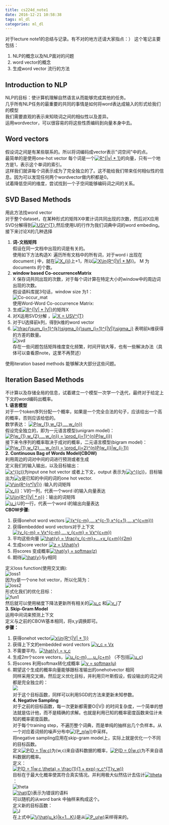 ```yaml
---
title: cs224d_note1
date: 2016-12-21 10:58:38
tags: ml_dl 
categories: ml_dl
---
```


对于lecture note1的总结与记录。有不对的地方还请大家指点：）
这个笔记主要包括：  
1. NLP的概念以及NLP面对的问题  
2. word vector的概念  
3. 生成word vector 流行的方法   

<!--more--> 
## Introduction to NLP    
NLP的目标：使计算机理解自然语言从而能够完成其他的任务。  
几乎所有NLP任务的最重要的共同的事情是如何将word表达成输入的形式给我们的模型  
我们需要直观的表示来知晓词之间的相似性以及差异。  
运用wordvector，可以很容易的将这些性质编码到向量本身中去。  

## Word vectors  
假设词之间是有某些联系的。所以将词编码成vector表示"词空间"中的点。  
最简单的是使用one-hot vector
每个词是一个<a href="http://www.codecogs.com/eqnedit.php?latex=R^{|v|&space;*&space;1}" target="_blank"><img src="http://latex.codecogs.com/gif.latex?R^{|v|&space;*&space;1}" title="R^{|v| * 1}" /></a>的向量，只有一个地方是1，表示这个单词的索引。    
这样我们就讲每个词表示成为了完全独立的了。这不能给我们带来任何相似性的信息。因为可以发现任何两个wordvector做内积都是0。  
试着降低空间的维度，尝试找到一个子空间能够编码词之间的关系。  

## SVD Based Methods
用此方法找word vector  
对于整个dataset，在某种形式的矩阵X中累计词共同出现的次数，然后对X应用SVD分解得到<a href="http://www.codecogs.com/eqnedit.php?latex=USV^{T}" target="_blank"><img src="http://latex.codecogs.com/gif.latex?USV^{T}" title="USV^{T}" /></a>,然后使用U的行作为我们词典中词的word embeding。  
接下来讨论X的几种选择  
1. **词-文档矩阵**  
假设在同一文档中出现的词是有关的。  
使用如下方法构造X: 遍历所有文档中的所有词，对于word i 出现在 document j 中，就在<a href="http://www.codecogs.com/eqnedit.php?latex=X_{ij}" target="_blank"><img src="http://latex.codecogs.com/gif.latex?X_{ij}" title="X_{ij}" /></a>上+1，所以<a href="http://www.codecogs.com/eqnedit.php?latex=X\in{R^{|V|&space;*&space;M}}" target="_blank"><img src="http://latex.codecogs.com/gif.latex?X\in{R^{|V|&space;*&space;M}}" title="X\in{R^{|V| * M}}" /></a>。 M 为documents 的个数。  
2. **window based Co-occurrenceMatrix**  
X 保存词共同出现的次数，对于每个词计算在特定大小的window中的周边词出现的次数。  
假设语料库就3句话，window size 为1：  
![Co-occur_mat](/images/Co-occur_mat.png)  
使用Word-Word Co-occurrence Matrix:  
1. 生成<a href="http://www.codecogs.com/eqnedit.php?latex=R^{|V|&space;*&space;|V|}" target="_blank"><img src="http://latex.codecogs.com/gif.latex?R^{|V|&space;*&space;|V|}" title="R^{|V| * |V|}" /></a>的矩阵X  
2. 对X运用SVD分解 ，<a href="http://www.codecogs.com/eqnedit.php?latex=X&space;=&space;USV^{T}" target="_blank"><img src="http://latex.codecogs.com/gif.latex?X&space;=&space;USV^{T}" title="X = USV^{T}" /></a>  
3. 对于U选择前k列，得到k维的word vector  
4. <a href="http://www.codecogs.com/eqnedit.php?latex=\frac{\sum_{i=1}^{k}\sigma_i}{\sum_{i=1}^{|V|}\sigma_i}" target="_blank"><img src="http://latex.codecogs.com/gif.latex?\frac{\sum_{i=1}^{k}\sigma_i}{\sum_{i=1}^{|V|}\sigma_i}" title="\frac{\sum_{i=1}^{k}\sigma_i}{\sum_{i=1}^{|V|}\sigma_i}" /></a> 表明前k维获得的方差的数量。  
![svd](/images/SVD.png)  
存在一些问题包括矩阵维度变化频繁，时间开销大等，也有一些解决办法（具体可以查看原note，这里不再赘述）

使用iteration based methods 能够解决大部分这些问题。  

## Iteration Based Methods  
不计算以及存储全局的信息，试着建立一个模型一次学一个迭代，最终对于给定上下文的word编码出概率。  
**1. 语言模型**  
对于一个token序列分配一个概率，如果是一个完全合法的句子，应该给出一个高的概率，否则应该给低的。  
数学表达：  <a href="http://www.codecogs.com/eqnedit.php?latex=P(w_{1},w_{2},...,w_{n})" target="_blank"><img src="http://latex.codecogs.com/gif.latex?P(w_{1},w_{2},...,w_{n})" title="P(w_{1},w_{2},...,w_{n})" /></a>  
假设完全独立的，即为一元语言模型(unigram model)：  
<a href="http://www.codecogs.com/eqnedit.php?latex=P(w_{1},w_{2},...,w_{n})&space;=&space;\prod_{i=1}^{n}P(w_{i})" target="_blank"><img src="http://latex.codecogs.com/gif.latex?P(w_{1},w_{2},...,w_{n})&space;=&space;\prod_{i=1}^{n}P(w_{i})" title="P(w_{1},w_{2},...,w_{n}) = \prod_{i=1}^{n}P(w_{i})" /></a>  
接下来令序列的概率取决于成对的概率，二元语言模型(bigram model)：  
<a href="http://www.codecogs.com/eqnedit.php?latex=P(w_{1},w_{2},...,w_{n})&space;=&space;\prod_{i=2}^{n}P(w_{i}|w_{i-1})" target="_blank"><img src="http://latex.codecogs.com/gif.latex?P(w_{1},w_{2},...,w_{n})&space;=&space;\prod_{i=2}^{n}P(w_{i}|w_{i-1})" title="P(w_{1},w_{2},...,w_{n}) = \prod_{i=2}^{n}P(w_{i}|w_{i-1})" /></a>  
**2. Continuous Bag of Words Model(CBOW)**  
利用周边的词对中间的词进行预测或者生成  
定义我们的输入输出，以及目标输出：  
<a href="http://www.codecogs.com/eqnedit.php?latex=x^{(c)}" target="_blank"><img src="http://latex.codecogs.com/gif.latex?x^{(c)}" title="x^{(c)}" /></a>为input one hot vector 或者上下文，output 表示为<a href="http://www.codecogs.com/eqnedit.php?latex=y^{(c)}" target="_blank"><img src="http://latex.codecogs.com/gif.latex?y^{(c)}" title="y^{(c)}" /></a>，目标输出为<a href="http://www.codecogs.com/eqnedit.php?latex=y" target="_blank"><img src="http://latex.codecogs.com/gif.latex?y" title="y" /></a>是已知的中间的词的one hot vector.  
<a href="http://www.codecogs.com/eqnedit.php?latex=V\in{R^{n*|V|}}" target="_blank"><img src="http://latex.codecogs.com/gif.latex?V\in{R^{n*|V|}}" title="V\in{R^{n*|V|}}" /></a> :输入的词矩阵  
<a href="http://www.codecogs.com/eqnedit.php?latex=v_{i}" target="_blank"><img src="http://latex.codecogs.com/gif.latex?v_{i}" title="v_{i}" /></a>：V的一列，代表一个word i的输入向量表达  
<a href="http://www.codecogs.com/eqnedit.php?latex=U\in{R^{|V|&space;*&space;n}}" target="_blank"><img src="http://latex.codecogs.com/gif.latex?U\in{R^{|V|&space;*&space;n}}" title="U\in{R^{|V| * n}}" /></a>：输出的词矩阵  
<a href="http://www.codecogs.com/eqnedit.php?latex=u_i" target="_blank"><img src="http://latex.codecogs.com/gif.latex?u_i" title="u_i" /></a>:U的一行，代表一个word i的输出向量表达  
**CBOW步骤:**   
1. 获得onehot word vectors <a href="http://www.codecogs.com/eqnedit.php?latex=(x^{c-m},...,x^{c-1},x^{c&plus;1},...,x^{c&plus;m}))" target="_blank"><img src="http://latex.codecogs.com/gif.latex?(x^{c-m},...,x^{c-1},x^{c&plus;1},...,x^{c&plus;m}))" title="(x^{c-m},...,x^{c-1},x^{c+1},...,x^{c+m}))" /></a>  
2. 获得embedded word vectors对于上下文<a href="http://www.codecogs.com/eqnedit.php?latex=(v_{c-m}&space;=&space;Vx^{c-m},...,v_{c&plus;m}&space;=&space;Vx^{c&plus;m})" target="_blank"><img src="http://latex.codecogs.com/gif.latex?(v_{c-m}&space;=&space;Vx^{c-m},...,v_{c&plus;m}&space;=&space;Vx^{c&plus;m})" title="(v_{c-m} = Vx^{c-m},...,v_{c+m} = Vx^{c+m})" /></a>  
3. 平均这些向量 <a href="http://www.codecogs.com/eqnedit.php?latex=\hat{v}&space;=&space;\frac{v_{c-m}&plus;...&plus;v_{c&plus;m}}{2m}" target="_blank"><img src="http://latex.codecogs.com/gif.latex?\hat{v}&space;=&space;\frac{v_{c-m}&plus;...&plus;v_{c&plus;m}}{2m}" title="\hat{v} = \frac{v_{c-m}+...+v_{c+m}}{2m}" /></a>  
4. 生成score vector <a href="http://www.codecogs.com/eqnedit.php?latex=z&space;=&space;U\hat{v}" target="_blank"><img src="http://latex.codecogs.com/gif.latex?z&space;=&space;U\hat{v}" title="z = U\hat{v}" /></a>  
5. 将scores 变成概率<a href="http://www.codecogs.com/eqnedit.php?latex=\hat{y}&space;=&space;softmax(z)" target="_blank"><img src="http://latex.codecogs.com/gif.latex?\hat{y}&space;=&space;softmax(z)" title="\hat{y} = softmax(z)" /></a>  
6. 期待<a href="http://www.codecogs.com/eqnedit.php?latex=\hat{y}" target="_blank"><img src="http://latex.codecogs.com/gif.latex?\hat{y}" title="\hat{y}" /></a>与y相同  

定义loss function(使用交叉熵):  
![loss1](/images/loss.png)  
因为y是一个one hot vector，所以化简为：  
![loss2](/images/loss2.png)  
形式化我们的优化目标：  
![fun1](/images/CBOW_func.png)  
然后就可以使用梯度下降法更新所有相关的<a href="http://www.codecogs.com/eqnedit.php?latex=u_c" target="_blank"><img src="http://latex.codecogs.com/gif.latex?u_c" title="u_c" /></a> 和<a href="http://www.codecogs.com/eqnedit.php?latex=v_j" target="_blank"><img src="http://latex.codecogs.com/gif.latex?v_j" title="v_j" /></a>了  
**3. Skip-Gram Model**  
运用中间词来预测上下文  
定义与之前的CBOW基本相同，将x,y调换即可。  
**步骤：**  
1. 获得onehot vector<a href="http://www.codecogs.com/eqnedit.php?latex=x\in{R^{|V|&space;*&space;1}}" target="_blank"><img src="http://latex.codecogs.com/gif.latex?x\in{R^{|V|&space;*&space;1}}" title="x\in{R^{|V| * 1}}" /></a>  
2. 获得上下文的embedded word vectors <a href="http://www.codecogs.com/eqnedit.php?latex=v_c&space;=&space;Vx" target="_blank"><img src="http://latex.codecogs.com/gif.latex?v_c&space;=&space;Vx" title="v_c = Vx" /></a>  
3. 不需要平均，<a href="http://www.codecogs.com/eqnedit.php?latex=\hat{v}&space;=&space;v_c" target="_blank"><img src="http://latex.codecogs.com/gif.latex?\hat{v}&space;=&space;v_c" title="\hat{v} = v_c" /></a>  
4. 生成2m个score vectors，<a href="http://www.codecogs.com/eqnedit.php?latex=u_{c-m},...,u_{c&plus;m}" target="_blank"><img src="http://latex.codecogs.com/gif.latex?u_{c-m},...,u_{c&plus;m}" title="u_{c-m},...,u_{c+m}" /></a> （不包括<a href="http://www.codecogs.com/eqnedit.php?latex=u_c" target="_blank"><img src="http://latex.codecogs.com/gif.latex?u_c" title="u_c" /></a>)  
5. 将scores 利用softmax转化成概率 <a href="http://www.codecogs.com/eqnedit.php?latex=y&space;=&space;softmax(u)" target="_blank"><img src="http://latex.codecogs.com/gif.latex?y&space;=&space;softmax(u)" title="y = softmax(u)" /></a>  
6. 期望这个生成的概率向量能够跟标准输出的onehotvector 相同  
同样采用交叉熵，然后定义优化目标，并利用贝叶斯假设，假设输出的词之间都是完全独立的：  
![](/images/J_skip.png)  
对于这个目标函数，同样可以利用SGD的方法来更新未知参数。  
**4. Negative Sampling**  
对于之前的目标函数，每一次更新都需要O(|V|) 的时间复杂度，一个简单的想法就是估计他，而不是精确的求解。也就是利用已知的概率密度函数来估计未知的概率密度函数。  
对于每个training step，不遍历整个词典，而是单纯的抽样出几个负样本。从一个对应着词频的噪声分布中<a href="http://www.codecogs.com/eqnedit.php?latex=(P_n(w))" target="_blank"><img src="http://latex.codecogs.com/gif.latex?(P_n(w))" title="(P_n(w))" /></a>中采样。  
将negative sampling应用在skip-gram model上，实际上就是优化一个不同的目标函数。  
定义<a href="http://www.codecogs.com/eqnedit.php?latex=P(D&space;=&space;1|w,c)" target="_blank"><img src="http://latex.codecogs.com/gif.latex?P(D&space;=&space;1|w,c)" title="P(D = 1|w,c)" /></a>为(w,c)来自语料数据的概率，<a href="http://www.codecogs.com/eqnedit.php?latex=P(D&space;=&space;0|w,c)" target="_blank"><img src="http://latex.codecogs.com/gif.latex?P(D&space;=&space;0|w,c)" title="P(D = 0|w,c)" /></a>为不来自语料数据的概率。  
定义：  
<a href="http://www.codecogs.com/eqnedit.php?latex=P(D&space;=&space;1|w,c,\theta)&space;=&space;\frac{1}{1&space;&plus;&space;exp(-v_c^{T}v_w)}" target="_blank"><img src="http://latex.codecogs.com/gif.latex?P(D&space;=&space;1|w,c,\theta)&space;=&space;\frac{1}{1&space;&plus;&space;exp(-v_c^{T}v_w)}" title="P(D = 1|w,c,\theta) = \frac{1}{1 + exp(-v_c^{T}v_w)}" /></a>  
目标在于最大化概率使其符合真实情况。并利用极大似然估计去估计<a href="http://www.codecogs.com/eqnedit.php?latex=\theta" target="_blank"><img src="http://latex.codecogs.com/gif.latex?\theta" title="\theta" /></a>：  
![theta](/images/theta.png)  
<a href="http://www.codecogs.com/eqnedit.php?latex=\hat{D}" target="_blank"><img src="http://latex.codecogs.com/gif.latex?\hat{D}" title="\hat{D}" /></a>表示为错误的语料  
可以随机的从word bank 中抽样来构成这个。  
定义新的目标函数：  
![J](/images/J_nega.png)  
在上式中<a href="http://www.codecogs.com/eqnedit.php?latex=\{\hat{u_k}|k=1...K\}" target="_blank"><img src="http://latex.codecogs.com/gif.latex?\{\hat{u_k}|k=1...K\}" title="\{\hat{u_k}|k=1...K\}" /></a>是从<a href="http://www.codecogs.com/eqnedit.php?latex=P_u(w)" target="_blank"><img src="http://latex.codecogs.com/gif.latex?P_u(w)" title="P_u(w)" /></a>采样得来的。


